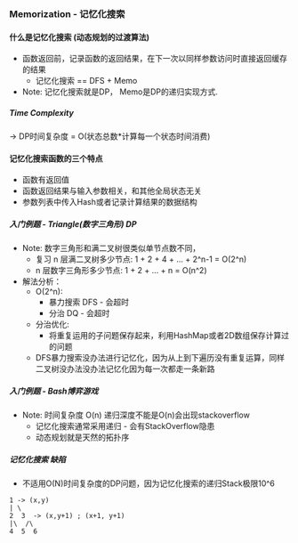 ### Memorization - 记忆化搜索

#### 什么是记忆化搜索 (动态规划的过渡算法)
- 函数返回前，记录函数的返回结果，在下一次以同样参数访问时直接返回缓存的结果
    - 记忆化搜索 == DFS + Memo
- Note: 记忆化搜索就是DP， Memo是DP的递归实现方式.

##### Time Complexity
-> DP时间复杂度 = O(状态总数*计算每一个状态时间消费)

#### 记忆化搜索函数的三个特点
- 函数有返回值
- 函数返回结果与输入参数相关，和其他全局状态无关
- 参数列表中传入Hash或者记录计算结果的数据结构

##### 入门例题 - Triangle(数字三角形) DP
- Note: 数字三角形和满二叉树很类似单节点数不同，
    - 复习 n 层满二叉树多少节点: 1 + 2 + 4 + ... + 2^n-1 = O(2^n) 
    - n 层数字三角形多少节点: 1 + 2 + ... + n = O(n^2)
- 解法分析：
    - O(2^n):
        - 暴力搜索 DFS - 会超时
        - 分治 DQ - 会超时
    -  分治优化:
        - 将重复运用的子问题保存起来，利用HashMap或者2D数组保存计算过的问题
    - DFS暴力搜索没办法进行记忆化，因为从上到下遍历没有重复运算，同样二叉树没办法没办法记忆化因为每一次都走一条新路

##### 入门例题 - Bash博弈游戏
- Note: 时间复杂度 O(n) 递归深度不能是O(n)会出现stackoverflow
    - 记忆化搜索通常采用递归 - 会有StackOverflow隐患
    - 动态规划就是天然的拓扑序

##### 记忆化搜索 缺陷
- 不适用O(N)时间复杂度的DP问题，因为记忆化搜索的递归Stack极限10^6
```
1 -> (x,y)
| \
2  3  -> (x,y+1) ; (x+1, y+1) 
|\  /\
4  5  6
```

